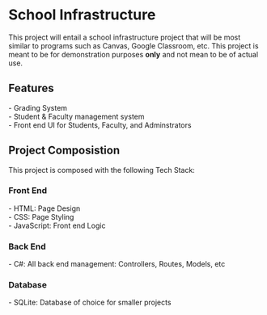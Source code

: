 <h1>School Infrastructure</h1>

This project will entail a school infrastructure project that will be most similar to programs such as Canvas, Google Classroom, etc. 
This project is meant to be for demonstration purposes <b>only</b> and not mean to be of actual use. 

<h2>Features</h2>
- Grading System<br>
- Student & Faculty management system<br>
- Front end UI for Students, Faculty, and Adminstrators

<h2> Project Composistion</h2>
This project is composed with the following Tech Stack:<br>
<h3>Front End</h3>
- HTML: Page Design<br>
- CSS: Page Styling <br>
- JavaScript:  Front end Logic<br>
<h3>Back End </h3>
- C#: All back end management: Controllers, Routes, Models, etc
<h3> Database </h3>
- SQLite: Database of choice for smaller projects